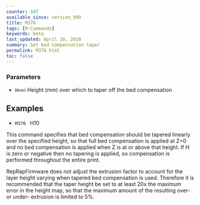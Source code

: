 ```yaml
---
counter: 107
available_since: version_999
title: M376
tags: [M-Commands] 
keywords: beta 
last_updated: April 10, 2020 
summary: Set bed compensation taper 
permalink: M376.html
toc: false 
---
```



### Parameters

* `Hnnn` Height (mm) over which to taper off the bed compensation

## Examples

* ` M376  ` H10

This command specifies that bed compensation should be tapered linearly over the specified height, so that full bed compensation is applied at Z=0 and no bed compensation is applied when Z is at or above that height. If H is zero or negative then no tapering is applied, so compensation is performed throughout the entire print.

RepRapFirmware does not adjust the extrusion factor to account for the layer height varying when tapered bed compensation is used. Therefore it is recommended that the taper height be set to at least 20x the maximum error in the height map, so that the maximum amount of the resulting over- or under- extrusion is limited to 5%.

